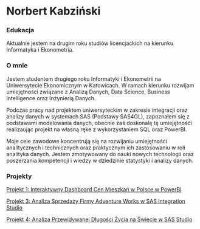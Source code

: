 # Norbert Kabziński

### Edukacja
Aktualnie jestem na drugim roku studiów licencjackich na kierunku Informatyka i Ekonometria.

### O mnie
Jestem studentem drugiego roku Informatyki i Ekonometrii na Uniwersytecie Ekonomicznym w Katowicach. W ramach kierunku rozwijam umiejętności związane z Analizą Danych, Data Science, Business Intelligence oraz Inżynierią Danych. 

Podczas pracy nad projektem uniwersyteckim w zakresie integracji oraz analizy danych w systemach SAS (Podstawy SAS4GL), zapoznałem się z podstawami modelowania danych, obecnie zaś doskonalę tę umiejętnośći realizaując projekt na własną ręke z wykorzystaniem SQL oraz PowerBI.

Moje cele zawodowe koncentrują się na rozwijaniu umiejętności analitycznych i technicznych oraz praktycznym ich zastosowaniu w roli analityka danych. Jestem zmotywowany do nauki nowych technologii oraz poszerzania kompetencji i wiedzy w dziedzinie statystyki i analizy danych.

### Projekty

[Projekt 1: Interaktywny Dashboard Cen Mieszkań w Polsce w PowerBI](https://github.com/nor0509/portfolioPL/blob/main/projekty/project1.md)

[Projekt 3: Analiza Sprzedaży Firmy Adventure Works w SAS Integration Studio](https://github.com/nor0509/portfolioPL/blob/main/projekty/Projekt3.pdf)

[Projekt 4: Analiza Przewidywanej Długości Życia na Świecie w SAS Studio](https://github.com/nor0509/portfolioPL/blob/main/projekty/Projekt4.pdf)
